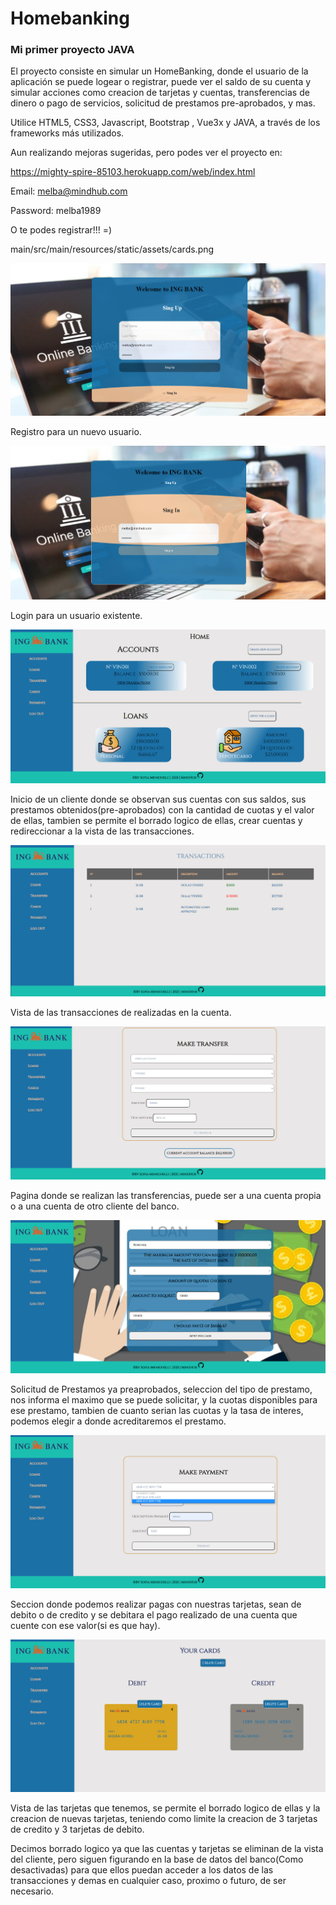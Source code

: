 # Homebanking
### Mi primer proyecto **JAVA**


El proyecto consiste en simular un HomeBanking, donde el usuario de la aplicación se puede logear o registrar, puede ver el saldo de su cuenta y simular acciones como creacion de tarjetas y cuentas, transferencias de dinero o pago de servicios, solicitud de prestamos pre-aprobados, y mas.


Utilice HTML5, CSS3, Javascript, Bootstrap , Vue3x y JAVA, a través de los frameworks más utilizados.

Aun realizando mejoras sugeridas, pero podes ver el proyecto en: 


https://mighty-spire-85103.herokuapp.com/web/index.html


Email: melba@mindhub.com


Password: melba1989


O te podes registrar!!! =)

main/src/main/resources/static/assets/cards.png


![Preview](https://raw.githubusercontent.com/SofiMenichelli/Homebanking/main/src/main/resources/static/assets/singUp.png)


Registro para un nuevo usuario.


![Preview](https://raw.githubusercontent.com/SofiMenichelli/Homebanking/main/src/main/resources/static/assets/singIn.png)


Login para un usuario existente.


![Preview](https://raw.githubusercontent.com/SofiMenichelli/Homebanking/main/src/main/resources/static/assets/inicio.png)


Inicio de un cliente donde se observan sus cuentas con sus saldos, sus prestamos obtenidos(pre-aprobados) con la cantidad de cuotas y el valor de ellas, tambien se permite el borrado logico de ellas, crear cuentas y redireccionar a la vista de las transacciones.


![Preview](https://raw.githubusercontent.com/SofiMenichelli/Homebanking/main/src/main/resources/static/assets/transactions.png)


Vista de las transacciones de realizadas en la cuenta.


![Preview](https://raw.githubusercontent.com/SofiMenichelli/Homebanking/main/src/main/resources/static/assets/transfers.png)


Pagina donde se realizan las transferencias, puede ser a una cuenta propia o a una cuenta de otro cliente del banco.


![Preview](https://raw.githubusercontent.com/SofiMenichelli/Homebanking/main/src/main/resources/static/assets/loans.png)


Solicitud de Prestamos ya preaprobados, seleccion del tipo de prestamo, nos informa el maximo que se puede solicitar, y la cuotas disponibles para ese prestamo, tambien de cuanto serian las cuotas y la tasa de interes, podemos elegir a donde acreditaremos el prestamo.


![Preview](https://raw.githubusercontent.com/SofiMenichelli/Homebanking/main/src/main/resources/static/assets/payments.png)


Seccion donde podemos realizar pagas con nuestras tarjetas, sean de debito o de credito y se debitara el pago realizado de una cuenta que cuente con ese valor(si es que hay).


![Preview](https://raw.githubusercontent.com/SofiMenichelli/Homebanking/main/src/main/resources/static/assets/cards.png)


Vista de las tarjetas que tenemos, se permite el borrado logico de ellas y la creacion de nuevas tarjetas, teniendo como limite la creacion de 3 tarjetas de credito y 3 tarjetas de debito.


Decimos borrado logico ya que las cuentas y tarjetas se eliminan de la vista del cliente, pero siguen figurando en la base de datos del banco(Como desactivadas) para que ellos puedan acceder a los datos de las transacciones y demas en cualquier caso, proximo o futuro, de ser necesario. 

